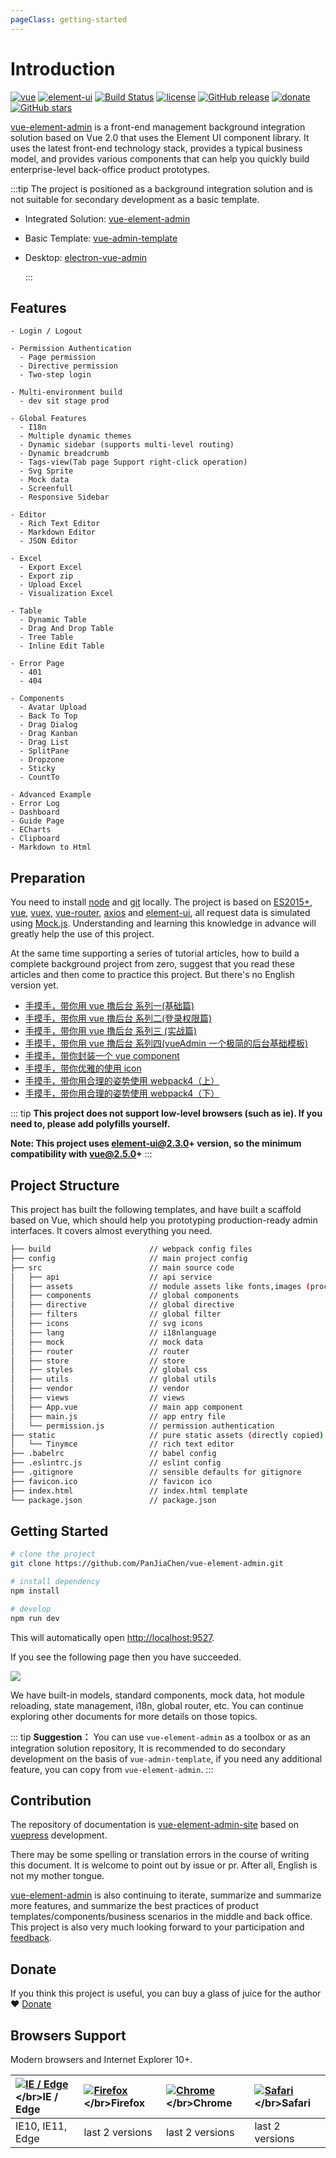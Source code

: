 ```yaml
---
pageClass: getting-started
---
```


# Introduction

[![vue](https://img.shields.io/badge/vue-2.5.10-brightgreen.svg)](https://github.com/vuejs/vue) [![element-ui](https://img.shields.io/badge/element--ui-2.3.2-brightgreen.svg)](https://github.com/ElemeFE/element) [![Build Status](https://travis-ci.org/PanJiaChen/vue-element-admin.svg?branch=master)](https://travis-ci.org/PanJiaChen/vue-element-admin) [![license](https://img.shields.io/github/license/mashape/apistatus.svg)](https://github.com/PanJiaChen/vue-element-admin/blob/master/LICENSE) [![GitHub release](https://img.shields.io/github/release/PanJiaChen/vue-element-admin.svg)](https://github.com/PanJiaChen/vue-element-admin/releases) [![donate](https://img.shields.io/badge/%24-donate-ff69b4.svg)](https://panjiachen.github.io/vue-element-admin-site/donate) [![GitHub stars](https://img.shields.io/github/stars/PanJiaChen/vue-element-admin.svg?style=social&label=Stars)](https://github.com/PanJiaChen/vue-element-admin)

[vue-element-admin](https://github.com/PanJiaChen/vue-element-admin) is a front-end management background integration solution based on Vue 2.0 that uses the Element UI component library. It uses the latest front-end technology stack, provides a typical business model, and provides various components that can help you quickly build enterprise-level back-office product prototypes.

:::tip The project is positioned as a background integration solution and is not suitable for secondary development as a basic template.

* Integrated Solution: [vue-element-admin](https://github.com/PanJiaChen/vue-element-admin)
* Basic Template: [vue-admin-template](https://github.com/PanJiaChen/vue-admin-template)
* Desktop: [electron-vue-admin](https://github.com/PanJiaChen/electron-vue-admin)

  :::

## Features

```text
- Login / Logout

- Permission Authentication
  - Page permission
  - Directive permission
  - Two-step login

- Multi-environment build
  - dev sit stage prod

- Global Features
  - I18n
  - Multiple dynamic themes
  - Dynamic sidebar (supports multi-level routing)
  - Dynamic breadcrumb
  - Tags-view(Tab page Support right-click operation)
  - Svg Sprite
  - Mock data
  - Screenfull
  - Responsive Sidebar

- Editor
  - Rich Text Editor
  - Markdown Editor
  - JSON Editor

- Excel
  - Export Excel
  - Export zip
  - Upload Excel
  - Visualization Excel

- Table
  - Dynamic Table
  - Drag And Drop Table
  - Tree Table
  - Inline Edit Table

- Error Page
  - 401
  - 404

- Components
  - Avatar Upload
  - Back To Top
  - Drag Dialog
  - Drag Kanban
  - Drag List
  - SplitPane
  - Dropzone
  - Sticky
  - CountTo

- Advanced Example
- Error Log
- Dashboard
- Guide Page
- ECharts
- Clipboard
- Markdown to Html
```

## Preparation

You need to install [node](http://nodejs.org/) and [git](https://git-scm.com/) locally. The project is based on [ES2015+](http://es6.ruanyifeng.com/), [vue](https://cn.vuejs.org/index.html), [vuex](https://vuex.vuejs.org/zh-cn/), [vue-router](https://router.vuejs.org/zh-cn/), [axios](https://github.com/axios/axios) and [element-ui](https://github.com/ElemeFE/element), all request data is simulated using [Mock.js](https://github.com/nuysoft/Mock). Understanding and learning this knowledge in advance will greatly help the use of this project.

At the same time supporting a series of tutorial articles, how to build a complete background project from zero, suggest that you read these articles and then come to practice this project. But there's no English version yet.

* [手摸手，带你用 vue 撸后台 系列一\(基础篇\)](https://juejin.im/post/59097cd7a22b9d0065fb61d2)
* [手摸手，带你用 vue 撸后台 系列二\(登录权限篇\)](https://juejin.im/post/591aa14f570c35006961acac)
* [手摸手，带你用 vue 撸后台 系列三 \(实战篇\)](https://juejin.im/post/593121aa0ce4630057f70d35)
* [手摸手，带你用 vue 撸后台 系列四\(vueAdmin 一个极简的后台基础模板\)](https://juejin.im/post/595b4d776fb9a06bbe7dba56)
* [手摸手，带你封装一个 vue component](https://segmentfault.com/a/1190000009090836)
* [手摸手，带你优雅的使用 icon](https://juejin.im/post/59bb864b5188257e7a427c09)
* [手摸手，带你用合理的姿势使用 webpack4（上）](https://juejin.im/post/5b56909a518825195f499806)
* [手摸手，带你用合理的姿势使用 webpack4（下）](https://juejin.im/post/5b5d6d6f6fb9a04fea58aabc)

::: tip **This project does not support low-level browsers \(such as ie\). If you need to, please add polyfills yourself.**

**Note: This project uses element-ui@2.3.0+ version, so the minimum compatibility with vue@2.5.0+** :::

## Project Structure

This project has built the following templates, and have built a scaffold based on Vue, which should help you prototyping production-ready admin interfaces. It covers almost everything you need.

```bash
├── build                      // webpack config files
├── config                     // main project config
├── src                        // main source code
│   ├── api                    // api service
│   ├── assets                 // module assets like fonts,images (processed by webpack)
│   ├── components             // global components
│   ├── directive              // global directive
│   ├── filters                // global filter
│   ├── icons                  // svg icons
│   ├── lang                   // i18nlanguage
│   ├── mock                   // mock data
│   ├── router                 // router
│   ├── store                  // store
│   ├── styles                 // global css
│   ├── utils                  // global utils
│   ├── vendor                 // vendor
│   ├── views                  // views
│   ├── App.vue                // main app component
│   ├── main.js                // app entry file
│   └── permission.js          // permission authentication
├── static                     // pure static assets (directly copied)
│   └── Tinymce                // rich text editor
├── .babelrc                   // babel config
├── .eslintrc.js               // eslint config
├── .gitignore                 // sensible defaults for gitignore
├── favicon.ico                // favicon ico
├── index.html                 // index.html template
└── package.json               // package.json
```

## Getting Started

```bash
# clone the project
git clone https://github.com/PanJiaChen/vue-element-admin.git

# install dependency
npm install

# develop
npm run dev
```

This will automatically open [http://localhost:9527](http://localhost:9527).

If you see the following page then you have succeeded.

![](https://wpimg.wallstcn.com/1bc334a6-32a8-4f29-a037-ac3f5ce32588.png)

We have built-in models, standard components, mock data, hot module reloading, state management, i18n, global router, etc. You can continue exploring other documents for more details on those topics.

::: tip **Suggestion：** You can use `vue-element-admin` as a toolbox or as an integration solution repository, It is recommended to do secondary development on the basis of `vue-admin-template`, if you need any additional feature, you can copy from `vue-element-admin`. :::

## Contribution

The repository of documentation is [vue-element-admin-site](https://github.com/PanJiaChen/vue-element-admin-site) based on [vuepress](https://github.com/vuejs/vuepress) development.

There may be some spelling or translation errors in the course of writing this document. It is welcome to point out by issue or pr. After all, English is not my mother tongue.

[vue-element-admin](https://github.com/PanJiaChen/vue-element-admin) is also continuing to iterate, summarize and summarize more features, and summarize the best practices of product templates/components/business scenarios in the middle and back office. This project is also very much looking forward to your participation and [feedback](https://github.com/PanJiaChen/vue-element-admin/issues).

## Donate

If you think this project is useful, you can buy a glass of juice for the author :heart: [Donate](https://github.com/forwardfirst/vue-element-admin-site/tree/4baf3651fa649e12721a152722f6e90c13a20772/donate/README.md)

## Browsers Support

Modern browsers and Internet Explorer 10+.

| [![IE / Edge](https://raw.githubusercontent.com/alrra/browser-logos/master/src/edge/edge_48x48.png)](http://godban.github.io/browsers-support-badges/)&lt;/br&gt;IE / Edge | [![Firefox](https://raw.githubusercontent.com/alrra/browser-logos/master/src/firefox/firefox_48x48.png)](http://godban.github.io/browsers-support-badges/)&lt;/br&gt;Firefox | [![Chrome](https://raw.githubusercontent.com/alrra/browser-logos/master/src/chrome/chrome_48x48.png)](http://godban.github.io/browsers-support-badges/)&lt;/br&gt;Chrome | [![Safari](https://raw.githubusercontent.com/alrra/browser-logos/master/src/safari/safari_48x48.png)](http://godban.github.io/browsers-support-badges/)&lt;/br&gt;Safari |
| :--- | :--- | :--- | :--- |
| IE10, IE11, Edge | last 2 versions | last 2 versions | last 2 versions |

